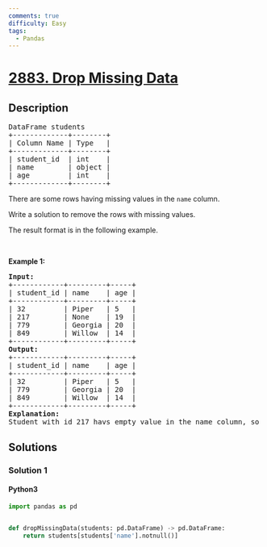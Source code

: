 ```yaml
---
comments: true
difficulty: Easy
tags:
  - Pandas
---
```


<!-- problem:start -->

# [2883. Drop Missing Data](https://leetcode.com/problems/drop-missing-data)


## Description

<!-- description:start -->

<pre>
DataFrame students
+-------------+--------+
| Column Name | Type   |
+-------------+--------+
| student_id  | int    |
| name        | object |
| age         | int    |
+-------------+--------+
</pre>

<p>There are some rows having missing values in the <code>name</code> column.</p>

<p>Write a solution to remove the rows with missing values.</p>

<p>The result format is in the following example.</p>

<p>&nbsp;</p>
<p><strong class="example">Example 1:</strong></p>

<pre>
<strong>Input:
</strong>+------------+---------+-----+
| student_id | name    | age |
+------------+---------+-----+
| 32         | Piper   | 5   |
| 217        | None    | 19  |
| 779        | Georgia | 20  |
| 849        | Willow  | 14  |
+------------+---------+-----+
<strong>Output:
</strong>+------------+---------+-----+
| student_id | name    | age |
+------------+---------+-----+
| 32         | Piper   | 5   |
| 779        | Georgia | 20  | 
| 849        | Willow  | 14  | 
+------------+---------+-----+
<strong>Explanation:</strong> 
Student with id 217 havs empty value in the name column, so it will be removed.</pre>

<!-- description:end -->

## Solutions

<!-- solution:start -->

### Solution 1

<!-- tabs:start -->

#### Python3

```python
import pandas as pd


def dropMissingData(students: pd.DataFrame) -> pd.DataFrame:
    return students[students['name'].notnull()]
```

<!-- tabs:end -->

<!-- solution:end -->

<!-- problem:end -->
